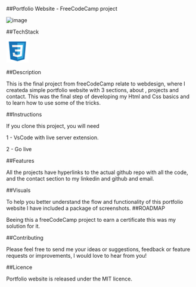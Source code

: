 ##Portfolio Website - FreeCodeCamp project 

![image]()

##TechStack

<p align="left">
<img src="https://github.com/Drete457/Drete457/blob/master/icons/css3-original-wordmark.svg" alt="css3" width="60" height="60"/>
</p>


##Description

This is the final project from freeCodeCamp relate to webdesign, where I createda simple portfolio website with 3 sections, about , projects and contact. This was the final step of developing my Html and Css basics and to learn how to use some of the tricks.  

##Instructions

If you clone this project, you will need

1 - VsCode with live server extension.

2 - Go live 

##Features

All the projects have hyperlinks to the actual github repo with all the code, and the contact section to my linkedin and github and email.

##Visuals

To help you better understand the flow and functionality of this portfolio website I have included a package of screenshots. 
##ROADMAP

Beeing this a freeCodeCamp project to earn a certificate this was my solution for it. 

##Contributing

Please feel free to send me your ideas or suggestions, feedback or feature requests or improvements, I would love to hear from you! 

##Licence

Portfolio website is released under the MIT licence. 
